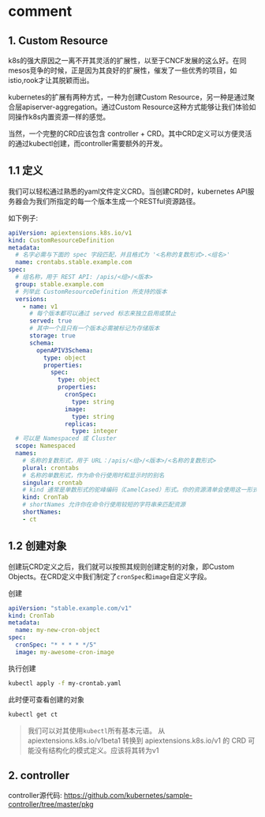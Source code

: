 # comment

## 1. Custom Resource

k8s的强大原因之一离不开其灵活的扩展性，以至于CNCF发展的这么好。在同mesos竞争的时候，正是因为其良好的扩展性，催发了一些优秀的项目，如istio,rook才让其脱颖而出。

kubernetes的扩展有两种方式，一种为创建Custom Resource，另一种是通过聚合层apiserver-aggregation。通过Custom Resource这种方式能够让我们体验如同操作k8s内置资源一样的感觉。

当然，一个完整的CRD应该包含 controller + CRD。其中CRD定义可以方便灵活的通过kubectl创建，而controller需要额外的开发。

## 1.1 定义

我们可以轻松通过熟悉的yaml文件定义CRD。当创建CRD时，kubernetes API服务器会为我们所指定的每一个版本生成一个RESTful资源路径。

如下例子:
```yaml
apiVersion: apiextensions.k8s.io/v1
kind: CustomResourceDefinition
metadata:
  # 名字必需与下面的 spec 字段匹配，并且格式为 '<名称的复数形式>.<组名>'
  name: crontabs.stable.example.com
spec:
  # 组名称，用于 REST API: /apis/<组>/<版本>
  group: stable.example.com
  # 列举此 CustomResourceDefinition 所支持的版本
  versions:
    - name: v1
      # 每个版本都可以通过 served 标志来独立启用或禁止
      served: true
      # 其中一个且只有一个版本必需被标记为存储版本
      storage: true
      schema:
        openAPIV3Schema:
          type: object
          properties:
            spec:
              type: object
              properties:
                cronSpec:
                  type: string
                image:
                  type: string
                replicas:
                  type: integer
  # 可以是 Namespaced 或 Cluster
  scope: Namespaced
  names:
    # 名称的复数形式，用于 URL：/apis/<组>/<版本>/<名称的复数形式>
    plural: crontabs
    # 名称的单数形式，作为命令行使用时和显示时的别名
    singular: crontab
    # kind 通常是单数形式的驼峰编码（CamelCased）形式。你的资源清单会使用这一形式。
    kind: CronTab
    # shortNames 允许你在命令行使用较短的字符串来匹配资源
    shortNames:
    - ct
```

## 1.2 创建对象
创建玩CRD定义之后，我们就可以按照其规则创建定制的对象，即Custom Objects。在CRD定义中我们制定了`cronSpec`和`image`自定义字段。

创建
```yaml
apiVersion: "stable.example.com/v1"
kind: CronTab
metadata:
  name: my-new-cron-object
spec:
  cronSpec: "* * * * */5"
  image: my-awesome-cron-image
```
执行创建
```bash
kubectl apply -f my-crontab.yaml
```
此时便可查看创建的对象
```bash
kubectl get ct
```

> 我们可以对其使用`kubectl`所有基本元语。
> 从 apiextensions.k8s.io/v1beta1 转换到 apiextensions.k8s.io/v1 的 CRD 可能没有结构化的模式定义。应该将其转为v1


## 2. controller
controller源代码:
https://github.com/kubernetes/sample-controller/tree/master/pkg

